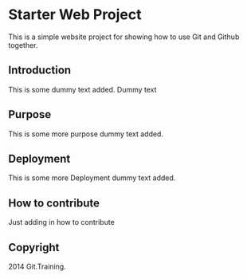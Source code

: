 # Starter Web Project

This is a simple website project for
showing how to use Git and Github together.

## Introduction
This is some dummy text added. Dummy text

## Purpose

This is some more purpose dummy text added.

## Deployment

This is some more Deployment dummy text added.

## How to contribute

Just adding in how to contribute

## Copyright

2014 Git.Training.